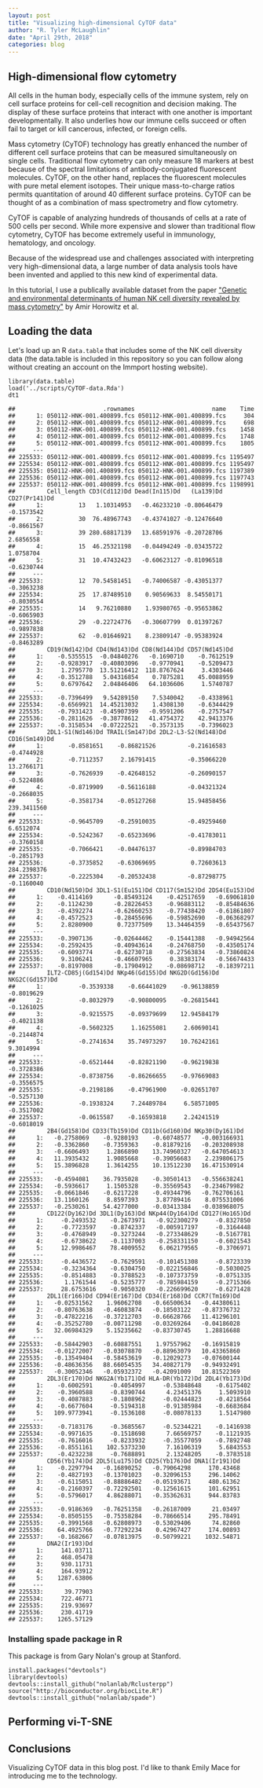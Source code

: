 ```yaml
---
layout: post
title: "Visualizing high-dimensional CyTOF data"
author: "R. Tyler McLaughlin"
date: "April 29th, 2018"
categories: blog
---
```


High-dimensional flow cytometry
-------------------------------

All cells in the human body, especially cells of the immune system, rely
on cell surface proteins for cell-cell recognition and decision making.
The display of these surface proteins that interact with one another is
important developmentally. It also underlies how our immune cells
succeed or often fail to target or kill cancerous, infected, or foreign
cells.

Mass cytometry (CyTOF) technology has greatly enhanced the number of
different cell surface proteins that can be measured simultaneously on
single cells. Traditional flow cytometry can only measure 18 markers at
best because of the spectral limitations of antibody-conjugated
fluorescent molecules. CyTOF, on the other hand, replaces the
fluorescent molecules with pure metal element isotopes. Their unique
mass-to-charge ratios permits quantitation of around 40 different
surface proteins. CyTOF can be thought of as a combination of mass
spectrometry and flow cytometry.

CyTOF is capable of analyzing hundreds of thousands of cells at a rate
of 500 cells per second. While more expensive and slower than
traditional flow cytometry, CyTOF has become extremely useful in
immunology, hematology, and oncology.

Because of the widespread use and challenges associated with
interpreting very high-dimensional data, a large number of data analysis
tools have been invented and applied to this new kind of experimental
data.

In this tutorial, I use a publically available dataset from the paper
["Genetic and environmental determinants of human NK cell diversity
revealed by mass
cytometry"](https://www.ncbi.nlm.nih.gov/pubmed/24154599) by Amir
Horowitz et al.

Loading the data
----------------

Let's load up an R `data.table` that includes some of the NK cell
diversity data (the data.table is included in this repository so you can
follow along without creating an account on the Immport hosting
website).

    library(data.table)
    load('../scripts/CyTOF-data.Rda')
    dt1

    ##                         .rownames                      name    Time
    ##      1: 050112-HNK-001.400899.fcs 050112-HNK-001.400899.fcs     304
    ##      2: 050112-HNK-001.400899.fcs 050112-HNK-001.400899.fcs     698
    ##      3: 050112-HNK-001.400899.fcs 050112-HNK-001.400899.fcs    1458
    ##      4: 050112-HNK-001.400899.fcs 050112-HNK-001.400899.fcs    1748
    ##      5: 050112-HNK-001.400899.fcs 050112-HNK-001.400899.fcs    1805
    ##     ---                                                            
    ## 225533: 050112-HNK-001.400899.fcs 050112-HNK-001.400899.fcs 1195497
    ## 225534: 050112-HNK-001.400899.fcs 050112-HNK-001.400899.fcs 1195497
    ## 225535: 050112-HNK-001.400899.fcs 050112-HNK-001.400899.fcs 1197389
    ## 225536: 050112-HNK-001.400899.fcs 050112-HNK-001.400899.fcs 1197743
    ## 225537: 050112-HNK-001.400899.fcs 050112-HNK-001.400899.fcs 1198991
    ##         Cell_length CD3(Cd112)Dd Dead(In115)Dd   (La139)Dd CD27(Pr141)Dd
    ##      1:          13   1.10314953   -0.46233210 -0.80646479    -0.1573542
    ##      2:          30  76.48967743   -0.43741027 -0.12476640    -0.8661567
    ##      3:          39 280.68817139   13.68591976 -0.20728706     2.6856558
    ##      4:          15  46.25321198   -0.04494249 -0.03435722     1.0758704
    ##      5:          31  10.47432423   -0.60623127 -0.81096518    -0.6230744
    ##     ---                                                                 
    ## 225533:          12  70.54581451   -0.74006587 -0.43051377    -0.3063238
    ## 225534:          25  17.87489510    0.90569633  8.54550171    -0.8030554
    ## 225535:          14   9.76210880    1.93980765 -0.95653862    -0.6065903
    ## 225536:          29  -0.22724776   -0.30607799  0.01397267    -0.9897838
    ## 225537:          62  -0.01646921    8.23809147 -0.95383924    -0.8463289
    ##         CD19(Nd142)Dd CD4(Nd143)Dd CD8(Nd144)Dd CD57(Nd145)Dd
    ##      1:    -0.5355515  -0.04840276   -0.1690710    -0.7612519
    ##      2:    -0.9283917  -0.40803096   -0.9770941    -0.5209473
    ##      3:     1.2795770  13.51216412  118.8767624     3.4303446
    ##      4:    -0.3512788   5.04316854    0.7875281    45.0088959
    ##      5:     0.6797642   2.04846406   64.1036606     1.5740787
    ##     ---                                                      
    ## 225533:    -0.7396499   9.54289150    7.5340042    -0.4338961
    ## 225534:    -0.6569921  14.45213032    1.4308130    -0.6344429
    ## 225535:    -0.7931423  -0.45907399   -0.9591206    -0.2757547
    ## 225536:    -0.2811626  -0.38778612   41.4754372    42.9413376
    ## 225537:    -0.3158534  -0.07222521   -0.3573135    -0.7396023
    ##         2DL1-S1(Nd146)Dd TRAIL(Sm147)Dd 2DL2-L3-S2(Nd148)Dd CD16(Sm149)Dd
    ##      1:       -0.8581651    -0.86821526         -0.21616583    -0.4744928
    ##      2:       -0.7112357     2.16791415         -0.35066220    13.2766171
    ##      3:       -0.7626939    -0.42648152         -0.26090157    -0.5224886
    ##      4:       -0.8719909    -0.56116188         -0.04321324    -0.2668035
    ##      5:       -0.3581734    -0.05127268         15.94858456   239.3411560
    ##     ---                                                                  
    ## 225533:       -0.9645709    -0.25910035         -0.49259460     6.6512074
    ## 225534:       -0.5242367    -0.65233696         -0.41783011    -0.3760158
    ## 225535:       -0.7066421    -0.04476137         -0.89984703    -0.2851793
    ## 225536:       -0.3735852    -0.63069695          0.72603613   284.2398376
    ## 225537:       -0.2225304    -0.20532438         -0.87298775    -0.1160040
    ##         CD10(Nd150)Dd 3DL1-S1(Eu151)Dd CD117(Sm152)Dd 2DS4(Eu153)Dd
    ##      1:    -0.4114169      -0.85493124    -0.42517659   -0.69061810
    ##      2:    -0.1124230      -0.28226453    -0.96883112   -0.85484636
    ##      3:    -0.4392274      -0.62660253    -0.77438420   -0.61861807
    ##      4:    -0.4572523      -0.28455696    -0.59852690   -0.06368297
    ##      5:     2.8280900       0.72377509    13.34464359   -0.65437567
    ##     ---                                                            
    ## 225533:    -0.3907136      -0.02644462    -0.15441388   -0.94942564
    ## 225534:    -0.2592435      -0.40943614    -0.24768750   -0.43505174
    ## 225535:    -0.6093774      -0.62730718    -0.27563834   -0.73860824
    ## 225536:     9.3106241      -0.46607965     0.38383174   -0.56674433
    ## 225537:    -0.8197008      -0.17904912    -0.08698712   -0.18397211
    ##         ILT2-CD85j(Gd154)Dd NKp46(Gd155)Dd NKG2D(Gd156)Dd NKG2C(Gd157)Dd
    ##      1:          -0.3539338    -0.66441029    -0.96138859     -0.8019629
    ##      2:          -0.8032979    -0.90800095    -0.26815441     -0.1261025
    ##      3:          -0.9215575    -0.09379699    12.94584179     -0.4021138
    ##      4:          -0.5602325     1.16255081     2.60690141     -0.2144874
    ##      5:          -0.2741634    35.74973297    10.76242161      9.3014994
    ##     ---                                                                 
    ## 225533:          -0.6521444    -0.82821190    -0.96219838     -0.3728386
    ## 225534:          -0.8738756    -0.86266655    -0.97669083     -0.3556575
    ## 225535:          -0.2198186    -0.47961900    -0.02651707     -0.5257130
    ## 225536:          -0.1938324     7.24489784     6.58571005     -0.3517002
    ## 225537:          -0.0615587    -0.16593818     2.24241519     -0.6018019
    ##         2B4(Gd158)Dd CD33(Tb159)Dd CD11b(Gd160)Dd NKp30(Dy161)Dd
    ##      1:   -0.2758069    -0.9280193    -0.60748577   -0.003166931
    ##      2:   -0.3362860    -0.7359363    -0.81879216   -0.203208938
    ##      3:   -0.6606493     1.2866890    13.74960327   -0.647054613
    ##      4:   11.3935432     1.9085668    -0.39056683    2.239806175
    ##      5:   15.3896828     1.3614255    10.13512230   16.471530914
    ##     ---                                                         
    ## 225533:   -0.4594081    36.7935028    -0.30501413   -0.556638241
    ## 225534:   -0.5936617     1.1505328    -0.35569543   -0.234679982
    ## 225535:   -0.0661846    -0.6217228    -0.49344796   -0.762706161
    ## 225536:   13.1160126     8.8597393     3.87789416    8.075531006
    ## 225537:   -0.2530261    54.4277000    -0.03413384   -0.038968075
    ##         CD122(Dy162)Dd 3DL1(Dy163)Dd NKp44(Dy164)Dd CD127(Ho165)Dd
    ##      1:     -0.2493532    -0.2673971   -0.922300279     -0.8327850
    ##      2:     -0.7723597    -0.8742337   -0.005917197     -0.3164448
    ##      3:     -0.4768949    -0.3273244   -0.273348629     -0.5167781
    ##      4:     -0.6738622    -0.1137003   -0.258331150     -0.6021543
    ##      5:     12.9986467    78.4009552    6.062179565     -0.3706971
    ##     ---                                                           
    ## 225533:     -0.4436572    -0.7629591   -0.101451308     -0.8723339
    ## 225534:     -0.3234364    -0.6304750   -0.022156846     -0.5030025
    ## 225535:     -0.8514883    -0.3788523   -0.107373759     -0.0751335
    ## 225536:      1.1761544    -0.5235777   -0.785984159     -0.2715366
    ## 225537:     28.6753616    -0.9050320   -0.226699620     -0.6271428
    ##         2DL1(Er166)Dd CD94(Er167)Dd CD34(Er168)Dd CCR7(Tm169)Dd
    ##      1:   -0.02531562    1.96062708   -0.66500634   -0.44380611
    ##      2:   -0.80763638   -0.46083874   -0.18503122   -0.87376732
    ##      3:   -0.47822216   -0.37212703   -0.66628766   11.41296101
    ##      4:   -0.35252780   -0.00711298   -0.03269264   -0.04186028
    ##      5:   32.06984329    5.15235662   -0.83730745    1.28816688
    ##     ---                                                        
    ## 225533:   -0.58442903   -0.60887551    1.97557962   -0.16915819
    ## 225534:   -0.01272007   -0.03078870   -0.88963079   10.43365860
    ## 225535:   -0.13549404   -0.58453619   -0.12029273   -0.07600144
    ## 225536:   -0.48636356   88.66054535   34.40827179   -0.94932491
    ## 225537:   -0.30052346   -0.05932372   -0.42091009   10.81522369
    ##         2DL3(Er170)Dd NKG2A(Yb171)Dd HLA-DR(Yb172)Dd 2DL4(Yb173)Dd
    ##      1:    -0.6002591     -0.4054997     -0.53848648    -0.6175402
    ##      2:    -0.3960588     -0.8390744      4.23451376     1.5093910
    ##      3:    -0.4087883     -0.1808962     -0.02444823    -0.4218564
    ##      4:    -0.6677604     -0.5194318     -0.91385984    -0.6683684
    ##      5:   109.9773941     -0.1536108     -0.08078133     1.5147980
    ##     ---                                                           
    ## 225533:    -0.7183176     -0.3685567     -0.52344221    -0.1416938
    ## 225534:    -0.9971635     -0.1518698      7.66569757    -0.1121935
    ## 225535:    -0.7616016     -0.8233932     -0.35577059    -0.7892748
    ## 225536:    -0.8551161    102.5373230      7.16106319     5.6843553
    ## 225537:    -0.4232238     -0.7688891      2.13248205    -0.3783518
    ##         CD56(Yb174)Dd 2DL5(Lu175)Dd CD25(Yb176)Dd DNA1(Ir191)Dd
    ##      1:    -0.2297794   -0.16890252   -0.79064298     170.43468
    ##      2:    -0.4827193   -0.13701023   -0.32096153     296.14062
    ##      3:    -0.6115051   -0.88886482   -0.05193671     480.61362
    ##      4:    -0.2160397   -0.72292501   -0.12561615     101.62951
    ##      5:    -0.5796017    4.86288071   -0.35362631     944.83783
    ##     ---                                                        
    ## 225533:    -0.9186369   -0.76251358   -0.26187009      21.03497
    ## 225534:    -0.8505155   -0.75358284   -0.78666514     295.78491
    ## 225535:    -0.3991568   -0.62808973   -0.53029406      74.82860
    ## 225536:    64.4925766   -0.77292234    0.42967427     174.00893
    ## 225537:    -0.1682667   -0.07813975   -0.50799221    1032.54871
    ##         DNA2(Ir193)Dd
    ##      1:     141.03711
    ##      2:     468.05478
    ##      3:     930.11731
    ##      4:     164.93912
    ##      5:    1287.63806
    ##     ---              
    ## 225533:      39.77903
    ## 225534:     722.46771
    ## 225535:     219.93697
    ## 225536:     230.41719
    ## 225537:    1265.57129

### Installing spade package in R

This package is from Gary Nolan's group at Stanford.

    install.packages("devtools")
    library(devtools)
    devtools::install_github("nolanlab/Rclusterpp")
    source("http://bioconductor.org/biocLite.R")
    devtools::install_github("nolanlab/spade")

Performing vi-T-SNE
-------------------

Conclusions
-----------

Visualizing CyTOF data in this blog post. I'd like to thank Emily Mace
for introducing me to the technology.
